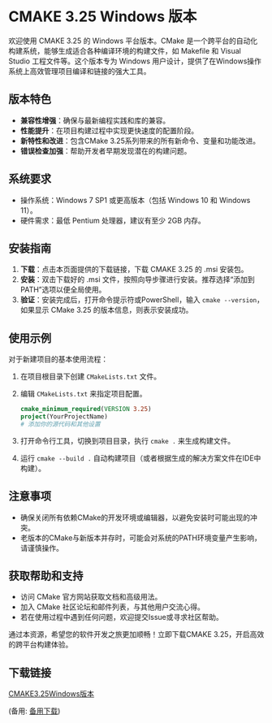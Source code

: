 # CMAKE 3.25 Windows 版本

欢迎使用 CMAKE 3.25 的 Windows 平台版本。CMake 是一个跨平台的自动化构建系统，能够生成适合各种编译环境的构建文件，如 Makefile 和 Visual Studio 工程文件等。这个版本专为 Windows 用户设计，提供了在Windows操作系统上高效管理项目编译和链接的强大工具。

## 版本特色

- **兼容性增强**：确保与最新编程实践和库的兼容。
- **性能提升**：在项目构建过程中实现更快速度的配置阶段。
- **新特性和改进**：包含CMake 3.25系列带来的所有新命令、变量和功能改进。
- **错误检查加强**：帮助开发者早期发现潜在的构建问题。
  
## 系统要求

- 操作系统：Windows 7 SP1 或更高版本（包括 Windows 10 和 Windows 11）。
- 硬件需求：最低 Pentium 处理器，建议有至少 2GB 内存。

## 安装指南

1. **下载**：点击本页面提供的下载链接，下载 CMAKE 3.25 的 .msi 安装包。
2. **安装**：双击下载好的 .msi 文件，按照向导步骤进行安装。推荐选择“添加到PATH”选项以便全局使用。
3. **验证**：安装完成后，打开命令提示符或PowerShell，输入 `cmake --version`，如果显示 CMake 3.25 的版本信息，则表示安装成功。

## 使用示例

对于新建项目的基本使用流程：

1. 在项目根目录下创建 `CMakeLists.txt` 文件。
2. 编辑 `CMakeLists.txt` 来指定项目配置。
   ```cmake
   cmake_minimum_required(VERSION 3.25)
   project(YourProjectName)
   # 添加你的源代码和其他设置
   ```

3. 打开命令行工具，切换到项目目录，执行 `cmake .` 来生成构建文件。
4. 运行 `cmake --build .` 自动构建项目（或者根据生成的解决方案文件在IDE中构建）。

## 注意事项

- 确保关闭所有依赖CMake的开发环境或编辑器，以避免安装时可能出现的冲突。
- 老版本的CMake与新版本并存时，可能会对系统的PATH环境变量产生影响，请谨慎操作。

## 获取帮助和支持

- 访问 CMake 官方网站获取文档和高级用法。
- 加入 CMake 社区论坛和邮件列表，与其他用户交流心得。
- 若在使用过程中遇到任何问题，欢迎提交Issue或寻求社区帮助。

通过本资源，希望您的软件开发之旅更加顺畅！立即下载CMAKE 3.25，开启高效的跨平台构建体验。

## 下载链接
[CMAKE3.25Windows版本](https://pan.quark.cn/s/d5362f0436d5) 

(备用: [备用下载](https://pan.baidu.com/s/1-RLzXxwiKSEwmAddEY74zQ?pwd=1234))
